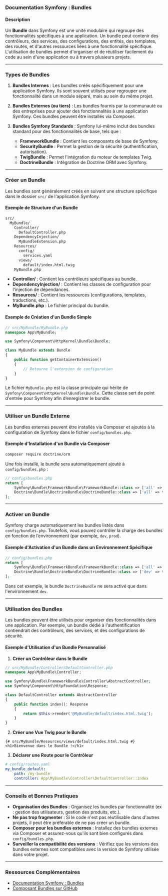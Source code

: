 ### Documentation Symfony : Bundles

#### Description

Un **Bundle** dans Symfony est une unité modulaire qui regroupe des fonctionnalités spécifiques à une application. Un bundle peut contenir des contrôleurs, des services, des configurations, des entités, des templates, des routes, et d'autres ressources liées à une fonctionnalité spécifique. L'utilisation de bundles permet d'organiser et de réutiliser facilement du code au sein d'une application ou à travers plusieurs projets.

---

### Types de Bundles

1. **Bundles Internes** : Les bundles créés spécifiquement pour une application Symfony. Ils sont souvent utilisés pour regrouper une fonctionnalité dans un module séparé, mais au sein du même projet.
    
2. **Bundles Externes (ou tiers)** : Les bundles fournis par la communauté ou des entreprises pour ajouter des fonctionnalités à une application Symfony. Ces bundles peuvent être installés via Composer.
    
3. **Bundles Symfony Standards** : Symfony lui-même inclut des bundles standard pour des fonctionnalités de base, tels que :
    
    - **FrameworkBundle** : Contient les composants de base de Symfony.
    - **SecurityBundle** : Permet la gestion de la sécurité (authentification, autorisation).
    - **TwigBundle** : Permet l'intégration du moteur de templates Twig.
    - **DoctrineBundle** : Intégration de Doctrine ORM avec Symfony.

---

### Créer un Bundle

Les bundles sont généralement créés en suivant une structure spécifique dans le dossier `src/` de l'application Symfony.

#### Exemple de Structure d'un Bundle

```bash
src/
  MyBundle/
    Controller/
      DefaultController.php
    DependencyInjection/
      MyBundleExtension.php
    Resources/
      config/
        services.yaml
      views/
        default/index.html.twig
    MyBundle.php
```

- **Controller/** : Contient les contrôleurs spécifiques au bundle.
- **DependencyInjection/** : Contient les classes de configuration pour l'injection de dépendances.
- **Resources/** : Contient les ressources (configurations, templates, traductions, etc.).
- **MyBundle.php** : Le fichier principal du bundle.

#### Exemple de Création d'un Bundle Simple

```php
// src/MyBundle/MyBundle.php
namespace App\MyBundle;

use Symfony\Component\HttpKernel\Bundle\Bundle;

class MyBundle extends Bundle
{
    public function getContainerExtension()
    {
        // Retourne l'extension de configuration
    }
}
```

Le fichier `MyBundle.php` est la classe principale qui hérite de `Symfony\Component\HttpKernel\Bundle\Bundle`. Cette classe sert de point d'entrée pour Symfony afin d’enregistrer le bundle.

---

### Utiliser un Bundle Externe

Les bundles externes peuvent être installés via Composer et ajoutés à la configuration de Symfony dans le fichier `config/bundles.php`.

#### Exemple d'Installation d'un Bundle via Composer

```bash
composer require doctrine/orm
```

Une fois installé, le bundle sera automatiquement ajouté à `config/bundles.php` :

```php
// config/bundles.php
return [
    Symfony\Bundle\FrameworkBundle\FrameworkBundle::class => ['all' => true],
    Doctrine\Bundle\DoctrineBundle\DoctrineBundle::class => ['all' => true],
];
```

---

### Activer un Bundle

Symfony charge automatiquement les bundles listés dans `config/bundles.php`. Toutefois, vous pouvez contrôler la charge des bundles en fonction de l’environnement (par exemple, `dev`, `prod`).

#### Exemple d'Activation d'un Bundle dans un Environnement Spécifique

```php
// config/bundles.php
return [
    Symfony\Bundle\FrameworkBundle\FrameworkBundle::class => ['all' => true],
    Doctrine\Bundle\DoctrineBundle\DoctrineBundle::class => ['dev' => true],
];
```

Dans cet exemple, le bundle `DoctrineBundle` ne sera activé que dans l'environnement `dev`.

---

### Utilisation des Bundles

Les bundles peuvent être utilisés pour organiser des fonctionnalités dans une application. Par exemple, un bundle dédié à l'authentification contiendrait des contrôleurs, des services, et des configurations de sécurité.

#### Exemple d'Utilisation d'un Bundle Personnalisé

1. **Créer un Contrôleur dans le Bundle**

```php
// src/MyBundle/Controller/DefaultController.php
namespace App\MyBundle\Controller;

use Symfony\Bundle\FrameworkBundle\Controller\AbstractController;
use Symfony\Component\HttpFoundation\Response;

class DefaultController extends AbstractController
{
    public function index(): Response
    {
        return $this->render('@MyBundle/default/index.html.twig');
    }
}
```

2. **Créer une Vue Twig pour le Bundle**

```twig
{# src/MyBundle/Resources/views/default/index.html.twig #}
<h1>Bienvenue dans le Bundle !</h1>
```

3. **Déclarer une Route pour le Contrôleur**

```yaml
# config/routes.yaml
my_bundle_default:
    path: /my-bundle
    controller: App\MyBundle\Controller\DefaultController::index
```

---

### Conseils et Bonnes Pratiques

- **Organisation des Bundles** : Organisez les bundles par fonctionnalité (ex : gestion des utilisateurs, gestion des produits, etc.).
- **Ne pas trop fragmenter** : Si le code n'est pas réutilisable dans d'autres projets, il peut être préférable de ne pas créer un bundle.
- **Composer pour les bundles externes** : Installez des bundles externes via Composer et assurez-vous qu'ils sont bien configurés dans `config/bundles.php`.
- **Surveiller la compatibilité des versions** : Vérifiez que les versions des bundles externes sont compatibles avec la version de Symfony utilisée dans votre projet.

---

### Ressources Complémentaires

- [Documentation Symfony : Bundles](https://symfony.com/doc/current/bundles.html)
- [Composant Bundles sur GitHub](https://github.com/symfony/symfony)